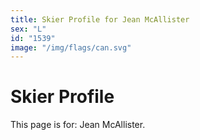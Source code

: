 ```yaml
---
title: Skier Profile for Jean McAllister
sex: "L"
id: "1539"
image: "/img/flags/can.svg" 
---
```


# Skier Profile

This page is for: Jean McAllister.
    